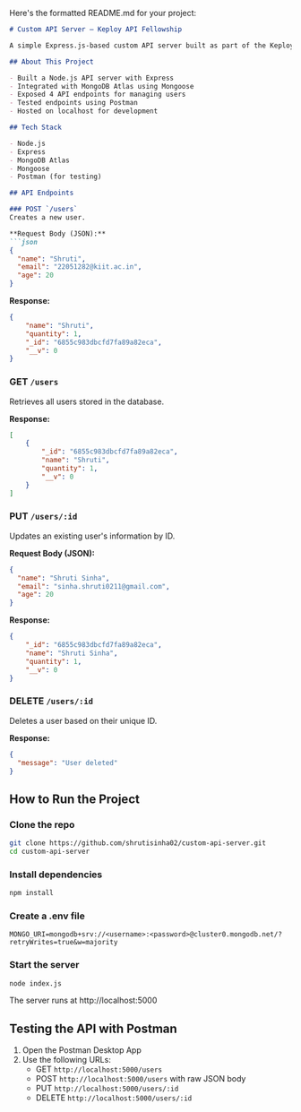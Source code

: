 Here's the formatted README.md for your project:

```markdown
# Custom API Server – Keploy API Fellowship

A simple Express.js-based custom API server built as part of the Keploy API Fellowship by Shruti Sinha. It allows clients to perform CRUD (Create, Read, Update, Delete) operations on user data stored in MongoDB Atlas.

## About This Project

- Built a Node.js API server with Express
- Integrated with MongoDB Atlas using Mongoose
- Exposed 4 API endpoints for managing users
- Tested endpoints using Postman
- Hosted on localhost for development

## Tech Stack

- Node.js
- Express
- MongoDB Atlas
- Mongoose
- Postman (for testing)

## API Endpoints

### POST `/users`
Creates a new user.

**Request Body (JSON):**
```json
{
  "name": "Shruti",
  "email": "22051282@kiit.ac.in",
  "age": 20
}
```

**Response:**
```json
{
    "name": "Shruti",
    "quantity": 1,
    "_id": "6855c983dbcfd7fa89a82eca",
    "__v": 0
}
```

### GET `/users`
Retrieves all users stored in the database.

**Response:**
```json
[
    {
        "_id": "6855c983dbcfd7fa89a82eca",
        "name": "Shruti",
        "quantity": 1,
        "__v": 0
    }
]
```

### PUT `/users/:id`
Updates an existing user's information by ID.

**Request Body (JSON):**
```json
{
  "name": "Shruti Sinha",
  "email": "sinha.shruti0211@gmail.com",
  "age": 20
}
```

**Response:**
```json
{
    "_id": "6855c983dbcfd7fa89a82eca",
    "name": "Shruti Sinha",
    "quantity": 1,
    "__v": 0
}
```

### DELETE `/users/:id`
Deletes a user based on their unique ID.

**Response:**
```json
{
  "message": "User deleted"
}
```

## How to Run the Project

### Clone the repo
```bash
git clone https://github.com/shrutisinha02/custom-api-server.git
cd custom-api-server
```

### Install dependencies
```bash
npm install
```

### Create a .env file
```
MONGO_URI=mongodb+srv://<username>:<password>@cluster0.mongodb.net/?retryWrites=true&w=majority
```

### Start the server
```bash
node index.js
```
The server runs at http://localhost:5000

## Testing the API with Postman

1. Open the Postman Desktop App
2. Use the following URLs:
   - GET `http://localhost:5000/users`
   - POST `http://localhost:5000/users` with raw JSON body
   - PUT `http://localhost:5000/users/:id`
   - DELETE `http://localhost:5000/users/:id`
```

